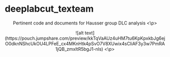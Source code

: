 # deeplabcut_texteam
<p align="center">
  Pertinent code and documents for Hausser group DLC analysis
<\p>
<p align="center">
  ![alt text]   (https://pouch.jumpshare.com/preview/kkTqVaAUz4uHM7tu6KpKpxkbJg6ejO0dknNShcUkOU4LPFeE_cx4MKnHtk4pSvO7V8XUwix4sCliAF3y3w7PmRA1jQB_zmxltR5bgJ1-nls)
<\p>

